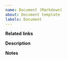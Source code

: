 ```yaml
---
name: Document (Markdown)
about: Document template
labels: Document
---
```


**Related links**

**Description**

**Notes**
